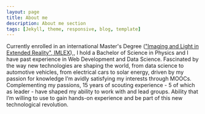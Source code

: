 ```yaml
---
layout: page
title: About me
description: About me section
tags: [Jekyll, theme, responsive, blog, template]
---
```


Currently enrolled in an international Master's Degree (["Imaging and Light in Extended Reality", IMLEX](https://imlex.org/)),, I hold a Bachelor of Science in Physics and I have past experience in Web Development and Data Science. Fascinated by the way new technologies are shaping the world, from data science to automotive vehicles, from electrical cars to solar energy, driven by my passion for knowledge I’m avidly satisfying my interests through MOOCs.
<br/>
Complementing my passions, 15 years of scouting experience - 5 of which as leader - have shaped my ability to work with and lead groups. Ability that I’m willing to use to gain hands-on experience and be part of this new technological revolution.
